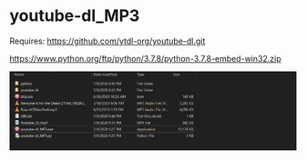 # youtube-dl_MP3
Requires:
https://github.com/ytdl-org/youtube-dl.git

https://www.python.org/ftp/python/3.7.8/python-3.7.8-embed-win32.zip

![directory](https://github.com/lalenguanegra/youtube-dl_MP3/blob/master/info.png)


